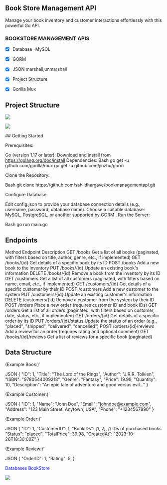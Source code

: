 ## Book Store Management API

Manage your book inventory and customer interactions effortlessly with this powerful Go API.

### BOOKSTORE MANAGEMENT APIS
- [x] Database -MySQL
- [x] GORM
- [x] JSON marshall,unmarshall
- [x] Project Structure
- [x] Gorilla Mux
  

## Project Structure 

<p><img align="center" src="./image/structure.PNG" /></p>
<p><img align="center" src="./image/route.PNG" /></p>
## Getting Started

Prerequisites:

Go (version 1.17 or later): Download and install from https://golang.org/doc/install
Dependencies:
Bash
go get -u github.com/gorilla/mux
go get -u github.com/jinzhu/gorm

Clone the Repository:

Bash
git clone https://github.com/sahildhargave/bookmanagementapi.git

Configure Database:

Edit config.json to provide your database connection details (e.g., username, password, database name).
Choose a suitable database: MySQL, PostgreSQL, or another supported by GORM .
Run the Server:

Bash
go run main.go

## Endpoints

Method	Endpoint	Description
GET	/books	Get a list of all books (paginated, with filters based on title, author, genre, etc., if implemented)
GET	/books/{id}	Get details of a specific book by its ID
POST	/books	Add a new book to the inventory
PUT	/books/{id}	Update an existing book's information
DELETE	/books/{id}	Remove a book from the inventory by its ID
GET	/customers	Get a list of all customers (paginated, with filters based on name, email, etc., if implemented)
GET	/customers/{id}	Get details of a specific customer by their ID
POST	/customers	Add a new customer to the system
PUT	/customers/{id}	Update an existing customer's information
DELETE	/customers/{id}	Remove a customer from the system by their ID
POST	/orders	Place a new order (requires customer ID and book IDs)
GET	/orders	Get a list of all orders (paginated, with filters based on customer, date, status, etc., if implemented)
GET	/orders/{id}	Get details of a specific order by its ID
PUT	/orders/{id}/status	Update the status of an order (e.g., "placed", "shipped", "delivered", "cancelled")
POST	/orders/{id}/reviews	Add a review for an order (requires rating and optional comment)
GET	/books/{id}/reviews	Get a list of reviews for a specific book (paginated)
## Data Structure

(Example Book:)`

JSON
{
  "ID": 1,
  "Title": "The Lord of the Rings",
  "Author": "J.R.R. Tolkien",
  "ISBN": "9780544009218",
  "Genre": "Fantasy",
  "Price": 19.99,
  "Quantity": 10,
  "Description": "An epic tale of adventure and good versus evil..."
}

(Example Customer:)`

JSON
{
  "ID": 1,
  "Name": "John Doe",
  "Email": "johndoe@example.com",
  "Address": "123 Main Street, Anytown, USA",
  "Phone": "+1234567890"
}

(Example Order:)`

JSON
{
  "ID": 1,
  "CustomerID": 1,
  "BookIDs": [1, 2], // IDs of purchased books
  "Status": "placed",
  "TotalPrice": 39.98,
  "CreatedAt": "2023-10-26T18:30:00Z"
}

(Example Review:)`

JSON
{
  "OrderID": 1,
  "Rating": 5,
}

<span style="color: blue;">Databases BookStore</span>
<p><img align="center" src="./image/database.PNG" /></p>
